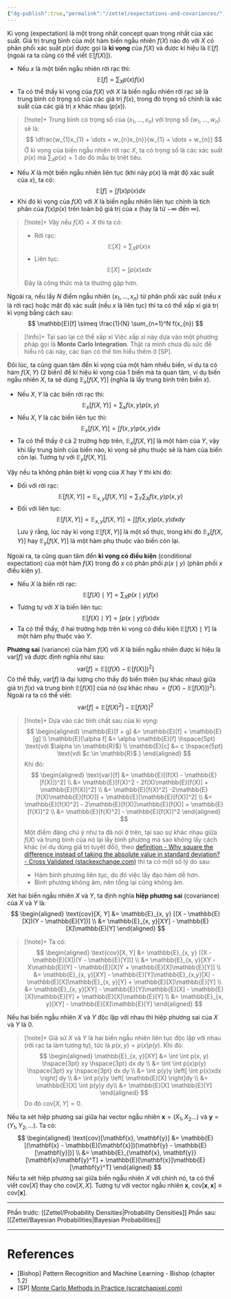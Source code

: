 ```yaml
---
{"dg-publish":true,"permalink":"/zettel/expectations-and-covariances/","noteIcon":"📝","created":"2024-04-19T10:21:22.500+07:00","updated":"2024-04-22T11:29:04.798+07:00"}
---
```


Kì vọng (expectation) là một trong nhất concept quan trọng nhất của xác suất. Giá trị trung bình của một hàm biến ngẫu nhiên $f(X)$ nào đó với $X$ có phân phối xác suất $p(x)$ được gọi là **kì vọng** của $f(X)$ và được kí hiệu là $\mathbb{E}[f]$ (ngoài ra ta cũng có thể viết $\mathbb{E}[f(X)]$).
- Nếu $x$ là một biến ngẫu nhiên rời rạc thì:
$$
\mathbb{E}[f] = \sum_{X} p(x)f(x)
$$
- Ta có thể thấy kì vọng của $f(X)$ với $X$ là biến ngẫu nhiên rời rạc sẽ là trung bình có trọng số của các giá trị $f(x)$, trong đó trọng số chính là xác suất của các giá trị $x$ khác nhau ($p(x)$).

>[!note]+
>Trung bình có trọng số của $(x_1, \dots, x_n)$ với trọng số $(w_1, \dots, w_n)$ sẽ là:
>$$
\dfrac{w_{1}x_{1} + \dots + w_{n}x_{n}}{w_{1} + \dots + w_{n}}
>$$
>Ở kì vọng của biến ngẫu nhiên rời rạc $X$, ta có trọng số là các xác suất $p(x)$ mà $\sum_{X}p(x) = 1$ do đó mẫu bị triệt tiêu.

- Nếu $X$ là một biến ngẫu nhiên liên tục (khi này $p(x)$ là mật độ xác suất của $x$), ta có:
$$
\mathbb{E}[f] = \int f(x)p(x)dx
$$
- Khi đó kì vọng của $f(X)$ với $X$ là biến ngẫu nhiên liên tục chính là tích phân của $f(x)p(x)$ trên toàn bộ giá trị của $x$ (hay là từ $-\infty$ đến $\infty$).

>[!note]+
>Vậy nếu $f(X) = X$ thì ta có:
>- Rời rạc:
>$$
>\mathbb{E}[X] = \sum_{X} p(x)x
>$$
>- Liên tục:
>$$
\mathbb{E}[X] = \int p(x)xdx
>$$
>
>Đây là công thức mà ta thường gặp hơn.

Ngoài ra, nếu lấy $N$ điểm ngẫu nhiên $(x_1, \dots, x_n)$ từ phân phối xác suất (nếu $x$ là rời rạc) hoặc mật độ xác suất (nếu $x$ là liên tục) thì ta có thể xấp xỉ giá trị kì vọng bằng cách sau:
$$
\mathbb{E}[f] \simeq \frac{1}{N} \sum_{n=1}^N f(x_{n})
$$
>[!info]+ Tại sao lại có thể xấp xỉ
>Việc xấp xỉ này dựa vào một phương pháp gọi là **Monte Carlo Integration**. Thật ra mình chưa đủ sức để hiểu rõ cái này, các bạn có thể tìm hiểu thêm ở [SP].

Đôi lúc, ta cũng quan tâm đến kì vọng của một hàm nhiều biến, ví dụ ta có hàm $f(X, Y)$ (2 biến) để kí hiệu kì vọng của 1 biến mà ta quan tâm, ví dụ biến ngẫu nhiên $X$, ta sẽ dùng $\mathbb{E}_{x}[f(X, Y)]$ (nghĩa là lấy trung bình trên biến $x$).
- Nếu $X, Y$ là các biến rời rạc thì:
$$
\mathbb{E}_{x}[f(X, Y)] = \sum_{x} f(x, y)p(x, y)
$$
- Nếu $X, Y$ là các biến liên tục thì:
$$
\mathbb{E}_{x}[f(X, Y)] = \int f(x, y)p(x, y)dx
$$
- Ta có thể thấy ở cả 2 trường hợp trên, $\mathbb{E}_{x}[f(X, Y)]$ là một hàm của $Y$, vậy khi lấy trung bình của biến nào, kì vọng sẽ phụ thuộc sẽ là hàm của biến còn lại. Tương tự với $\mathbb{E}_{y}[f(X, Y)]$.

Vậy nếu ta không phân biệt kì vọng của $X$ hay $Y$ thì khi đó:
- Đối với rời rạc:
$$
\mathbb{E}[f(X, Y)] = \mathbb{E}_{x, y}[f(X, Y)] = \sum_{Y} \sum_{X} f(x,y)p(x,y)
$$
- Đối với liên tục:
$$
\mathbb{E}[f(X, Y)] = \mathbb{E}_{x, y}[f(X, Y)] = \int \int f(x, y)p(x, y)dx dy
$$
Lưu ý rằng, lúc này kì vọng $\mathbb{E}[f(X, Y)]$ là một số thực, trong khi đó $\mathbb{E}_{x}[f(X, Y)]$ hay $\mathbb{E}_{y}[f(X, Y)]$ là một hàm phụ thuộc vào biến còn lại.

Ngoài ra, ta cũng quan tâm đến **kì vọng có điều kiện** (conditional expectation) của một hàm $f(X)$ trong đó $x$ có phân phối $p(x \mid y)$ (phân phối $x$ điều kiện $y$).
- Nếu $X$ là biến rời rạc:
$$
\mathbb{E}[f(X) \mid Y] = \sum_{X} p(x \mid y)f(x)
$$
- Tương tự với $X$ là biến liên tục:
$$
\mathbb{E}[f(X) \mid Y] = \int p(x \mid y) f(x) dx
$$
- Ta có thể thấy, ở hai trường hợp trên kì vọng có điều kiện $\mathbb{E}[f(X) \mid Y]$ là một hàm phụ thuộc vào $Y$.

**Phương sai** (variance) của hàm $f(X)$ với $X$ là biến ngẫu nhiên được kí hiệu là $\text{var}[f]$ và được định nghĩa như sau:
$$
\text{var}[f] = \mathbb{E}[(f(X) - \mathbb{E}[f(X)])^2]
$$
Có thể thấy, $\text{var}[f]$ là đại lượng cho thấy độ biến thiên (sự khác nhau) giữa giá trị $f(x)$ và trung bình $\mathbb{E}[f(X)]$ của nó (sự khác nhau $= (f(X) - \mathbb{E}[f(X)])^2$). Ngoài ra ta có thể viết:
$$
\text{var}[f] = \mathbb{E}[f(X)^2] - \mathbb{E}[f(X)]^2
$$

>[!note]+
>Dựa vào các tính chất sau của kì vọng:
>$$
\begin{aligned}
\mathbb{E}[f + g] &= \mathbb{E}[f] + \mathbb{E}[g] \\
\mathbb{E}[\alpha f] &= \alpha \mathbb{E}[f] \hspace{5pt} \text{với $\alpha \in \mathbb{R}$} \\
\mathbb{E}[c] &= c \hspace{5pt} \text{với $c \in \mathbb{R}$.}
\end{aligned}
>$$
>Khi đó:
>$$
\begin{aligned}
\text{var}[f] &= \mathbb{E}[(f(X) - \mathbb{E}[f(X)])^2] \\
&= \mathbb{E}[f(X)^2 - 2f(X)\mathbb{E}[f(X)] + \mathbb{E}[f(X)]^2] \\
&= \mathbb{E}[f(X)^2] -2\mathbb{E}[f(X)\mathbb{E}[f(X)]] + \mathbb{E}[\mathbb{E}[f(X)]^2] \\
&= \mathbb{E}[f(X)^2] - 2\mathbb{E}[f(X)]\mathbb{E}[f(X)] + \mathbb{E}[f(X)]^2 \\
&= \mathbb{E}[f(X)^2] - \mathbb{E}[f(X)]^2
\end{aligned}
>$$
>
>Một điểm đáng chú ý như ta đã nói ở trên, tại sao sự khác nhau giữa $f(X)$ và trung bình của nó lại lấy bình phương mà sao không lấy cách khác (ví dụ dùng giá trị tuyệt đối), theo [definition - Why square the difference instead of taking the absolute value in standard deviation? - Cross Validated (stackexchange.com)](https://stats.stackexchange.com/questions/118/why-square-the-difference-instead-of-taking-the-absolute-value-in-standard-devia) thì ta có một số lý do sau:
>- Hàm bình phương liên tục, do đó việc lấy đạo hàm dễ hơn.
>- Bình phương không âm, nên tổng lại cũng không âm.

Xét hai biến ngẫu nhiên $X$ và $Y$, ta định nghĩa **hiệp phương sai** (covariance) của $X$ và $Y$ là:
$$
\begin{aligned}
\text{cov}[X, Y] &= \mathbb{E}_{x, y} [(X - \mathbb{E}[X])(Y - \mathbb{E}[Y])] \\
&= \mathbb{E}_{x, y}[XY] - \mathbb{E}[X]\mathbb{E}[Y]
\end{aligned}
$$
>[!note]+
>Ta có:
>$$
\begin{aligned}
\text{cov}[X, Y] &= \mathbb{E}_{x, y} [(X - \mathbb{E}[X])(Y - \mathbb{E}[Y])] \\
&= \mathbb{E}_{x, y}[XY - X\mathbb{E}[Y] - \mathbb{E}[X]Y + \mathbb{E}[X]\mathbb{E}[Y]] \\
&= \mathbb{E}_{x, y}[XY] - \mathbb{E}[Y]\mathbb{E}_{x,y}[X] - \mathbb{E}[X]\mathbb{E}_{x, y}[Y] + \mathbb{E}[X]\mathbb{E}[Y] \\
&= \mathbb{E}_{x, y}[XY] - \mathbb{E}[Y]\mathbb{E}[X] - \mathbb{E}[X]\mathbb{E}[Y] + \mathbb{E}[X]\mathbb{E}[Y] \\
&= \mathbb{E}_{x, y}[XY] - \mathbb{E}[X]\mathbb{E}[Y]
\end{aligned}
>$$

Nếu hai biến ngẫu nhiên $X$ và $Y$ độc lập với nhau thì hiệp phương sai của $X$ và $Y$ là $0$.

>[!note]+
>Giả sử $X$ và $Y$ là hai biến ngẫu nhiên liên tục độc lập với nhau (rời rạc ta làm tương tự), tức là $p(x, y) = p(x)p(y)$. Khi đó:
>$$
\begin{aligned}
\mathbb{E}_{x, y}[XY] &= \int \int p(x, y) \hspace{3pt} xy \hspace{3pt}  dx dy \\
&= \int \int p(x)p(y) \hspace{3pt} xy \hspace{3pt} dx dy \\
&= \int p(y)y \left[ \int p(x)xdx \right] dy \\
&= \int p(y)y \left[ \mathbb{E}[X] \right]dy \\
&= \mathbb{E}[X] \int p(y)y dy\\
&= \mathbb{E}[X] \mathbb{E}[Y]
\end{aligned}
>$$
>Do đó $\text{cov}[X, Y] = 0$.

Nếu ta xét hiệp phương sai giữa hai vector ngẫu nhiên $\mathbf{x} = (X_1, X_{2} \dots)$ và $\mathbf{y} = (Y_{1}, Y_{2}, \dots)$. Ta có:
$$
\begin{aligned}
\text{cov}[\mathbf{x}, \mathbf{y}] &= \mathbb{E}[(\mathbf{x} - \mathbb{E}[\mathbf{x}])(\mathbf{y} - \mathbb{E}[\mathbf{y}])] \\
&= \mathbb{E}_{\mathbf{x}, \mathbf{y}}[\mathbf{x}\mathbf{y}^T] + \mathbb{E}[\mathbf{x}]\mathbb{E}[\mathbf{y}^T]
\end{aligned}
$$
Nếu ta xét hiệp phương sai giữa biến ngẫu nhiên $X$ với chính nó, ta có thể viết $\text{cov}[X]$ thay cho $\text{cov}[X, X]$. Tương tự với vector ngẫu nhiên $\mathbf{x}$, $\text{cov}[\mathbf{x}, \mathbf{x}] \equiv \text{cov}[\mathbf{x}]$.

---

Phần trước: [[Zettel/Probability Densities\|Probability Densities]]
Phần sau: [[Zettel/Bayesian Probabilities\|Bayesian Probabilities]]

---
# References

- [Bishop] Pattern Recognition and Machine Learning - Bishop (chapter 1.2)
- [SP]  [Monte Carlo Methods in Practice (scratchapixel.com)](https://www.scratchapixel.com/lessons/mathematics-physics-for-computer-graphics/monte-carlo-methods-in-practice/monte-carlo-integration.html)